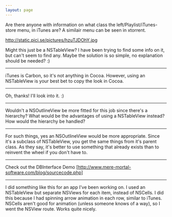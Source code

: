 ```yaml
---
layout: page
---
```




Are there anyone with information on what class the left/Playlist/iTunes-store menu, in iTunes are? A similair menu can be seen in xtorrent.

http://static.pici.se/pictures/hzuTJDOhY.jpg

Might this just be a NSTableView? I have been trying to find some info on it, but can't seem to find any. Maybe the solution is so simple, no explanation should be needed? :)

----
iTunes is Carbon, so it's not anything in Cocoa. However, using an NSTableView is your best bet to copy the look in Cocoa.

----
Oh, thanks! I'll look into it. :)

----
Wouldn't a NSOutlineView be more fitted for this job since there's a hierarchy? What would be the advantages of using a NSTableView instead? How would the hierarchy be handled?

----
For such things, yes an NSOutlineView would be more appropriate. Since it's a subclass of NSTableView, you get the same things from it's parent class. As they say, it's better to use something that already exists than to reinvent the wheel if you don't have to.

----
Check out the DBInterface Demo [http://www.mere-mortal-software.com/blog/sourcecode.php]

----
I did something like this for an app I've been working on. I used an NSTableView but separate NSViews for each item, instead of NSCells. I did this because I had spinning arrow animation in each row, similar to iTunes. NSCells aren't good for animation (unless someone knows of a way), so I went the NSView route. Works quite nicely.
